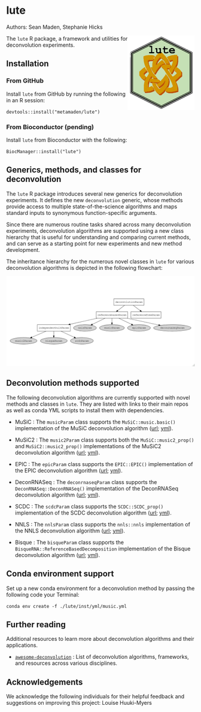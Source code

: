 # lute

Authors: Sean Maden, Stephanie Hicks

[<img style="float: right;" src = "inst/png/lute_hexsticker_basic1.png" height="200"/>](https://github.com/metamaden/lute)

The `lute` R package, a framework and utilities for deconvolution experiments.

## Installation

### From GitHub

Install `lute` from GitHub by running the following in an R session:

```
devtools::install("metamaden/lute")
```

### From Bioconductor (pending)

Install `lute` from Bioconductor with the following:

```
BiocManager::install("lute")
```

## Generics, methods, and classes for deconvolution

The `lute` R package introduces several new generics for deconvolution experiments. It defines the new 
`deconvolution` generic, whose methods provide access to multiple state-of-the-science algorithms and maps 
standard inputs to synonymous function-specific arguments. 

Since there are numerous routine tasks shared across many deconvolution experiments, deconvolution algorithms are supported using a new class hierarchy that is useful
for understanding and comparing current methods, and can serve as a starting point for new experiments and
new method development.

The inheritance hierarchy for the numerous novel classes in `lute` for various deconvolution algorithms is depicted in the following flowchart:

[<img style="float: center;" src = "inst/jpg/deconvolutionParam_hierarchy_diagram.jpeg"/>](https://github.com/metamaden/lute)

## Deconvolution methods supported

The following deconvolution algorithms are currently supported with novel methods and classes in `lute`. They are listed with links to their main repos as well as conda YML scripts to install them with dependencies.

* MuSiC : The `musicParam` class supports the `MuSiC::music.basic()` implementation of the MuSiC deconvolution algorithm ([url](https://github.com/xuranw/MuSiC); [yml](https://github.com/metamaden/lute/blob/main/inst/yml/music.yml)).

* MuSiC2 : The `music2Param` class supports both the `MuSiC::music2_prop()` and `MuSiC2::music2_prop()` implementations of the MuSiC2 deconvolution algorithm ([url](https://github.com/Jiaxin-Fan/MuSiC2); [yml](https://github.com/metamaden/lute/blob/main/inst/yml/music2.yml)).

* EPIC : The `epicParam` class supports the `EPIC::EPIC()` implementation of the EPIC deconvolution algorithm ([url](https://github.com/GfellerLab/EPIC); [yml](https://github.com/metamaden/lute/blob/main/inst/yml/epic.yml)).

* DeconRNASeq : The `deconrnaseqParam` class supports the `DeconRNASeq::DeconRNASeq()` implementation of the DeconRNASeq deconvolution algorithm ([url](https://bioconductor.org/packages/release/bioc/html/DeconRNASeq.html); [yml](https://github.com/metamaden/lute/blob/main/inst/yml/deconrnaseq.yml)).

* SCDC : The `scdcParam` class supports the `SCDC::SCDC_prop()` implementation of the SCDC deconvolution algorithm ([url](https://github.com/meichendong/SCDC); [yml](https://github.com/metamaden/lute/blob/main/inst/yml/scdc.yml)).

* NNLS : The `nnlsParam` class supports the `nnls::nnls` implementation of the NNLS deconvolution algorithm ([url](https://cran.r-project.org/web/packages/nnls/index.html); [yml](https://github.com/metamaden/lute/blob/main/inst/yml/nnls.yml)).

* Bisque : The `bisqueParam` class supports the `BisqueRNA::ReferenceBasedDecomposition` implementation of the Bisque deconvolution algorithm ([url](https://github.com/cozygene/bisque); [yml](https://github.com/metamaden/lute/blob/main/inst/yml/bisque.yml)).

## Conda environment support

Set up a new conda environment for a deconvolution method by passing the following code your Terminal:

```
conda env create -f ./lute/inst/yml/music.yml
```

## Further reading

Additional resources to learn more about deconvolution algorithms and their applications.

* [`awesome-deconvolution`](https://github.com/metamaden/awesome-deconvolution) : List of deconvolution algorithms, frameworks, and resources across various disciplines.

## Acknowledgements

We acknowledge the following individuals for their helpful feedback and suggestions on improving this project: Louise Huuki-Myers